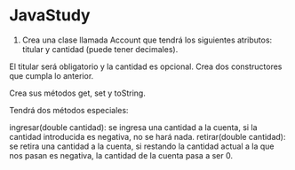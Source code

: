 # JavaStudy
1) Crea una clase llamada Account que tendrá los siguientes atributos: titular y cantidad (puede tener decimales).

El titular será obligatorio y la cantidad es opcional. Crea dos constructores que cumpla lo anterior.

Crea sus métodos get, set y toString.

Tendrá dos métodos especiales:

ingresar(double cantidad): se ingresa una cantidad a la cuenta, si la cantidad introducida es negativa, no se hará nada.
retirar(double cantidad): se retira una cantidad a la cuenta, si restando la cantidad actual a la que nos pasan es negativa, la cantidad de la cuenta pasa a ser 0.
